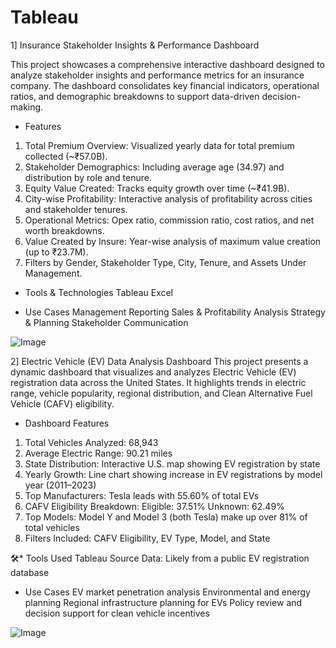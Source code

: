# Tableau

1] Insurance Stakeholder Insights & Performance Dashboard

This project showcases a comprehensive interactive dashboard designed to analyze stakeholder insights and performance metrics for an insurance company. The dashboard consolidates key financial indicators, operational ratios, and demographic breakdowns to support data-driven decision-making.

* Features
1) Total Premium Overview: Visualized yearly data for total premium collected (~₹57.0B).
2) Stakeholder Demographics: Including average age (34.97) and distribution by role and tenure.
3) Equity Value Created: Tracks equity growth over time (~₹41.9B).
4) City-wise Profitability: Interactive analysis of profitability across cities and stakeholder tenures.
5) Operational Metrics: Opex ratio, commission ratio, cost ratios, and net worth breakdowns.
6) Value Created by Insure: Year-wise analysis of maximum value creation (up to ₹23.7M).
7) Filters by Gender, Stakeholder Type, City, Tenure, and Assets Under Management.

* Tools & Technologies
Tableau 
Excel 

* Use Cases
Management Reporting
Sales & Profitability Analysis
Strategy & Planning
Stakeholder Communication

![Image](https://github.com/user-attachments/assets/23d42d02-9f7a-4380-83d4-c56f83b0d9bf)




2] Electric Vehicle (EV) Data Analysis Dashboard
This project presents a dynamic dashboard that visualizes and analyzes Electric Vehicle (EV) registration data across the United States. It highlights trends in electric range, vehicle popularity, regional distribution, and Clean Alternative Fuel Vehicle (CAFV) eligibility.

* Dashboard Features
1) Total Vehicles Analyzed: 68,943
2) Average Electric Range: 90.21 miles
3) State Distribution: Interactive U.S. map showing EV registration by state
4) Yearly Growth: Line chart showing increase in EV registrations by model year (2011–2023)
5) Top Manufacturers: Tesla leads with 55.60% of total EVs
6) CAFV Eligibility Breakdown:
Eligible: 37.51%
Unknown: 62.49%
7) Top Models:
Model Y and Model 3 (both Tesla) make up over 81% of total vehicles
8) Filters Included: CAFV Eligibility, EV Type, Model, and State

🛠* Tools Used
Tableau 
Source Data: Likely from a public EV registration database 

* Use Cases
EV market penetration analysis
Environmental and energy planning
Regional infrastructure planning for EVs
Policy review and decision support for clean vehicle incentives

![Image](https://github.com/user-attachments/assets/bf562bf6-d3a9-4127-9520-348324cdb71b)
